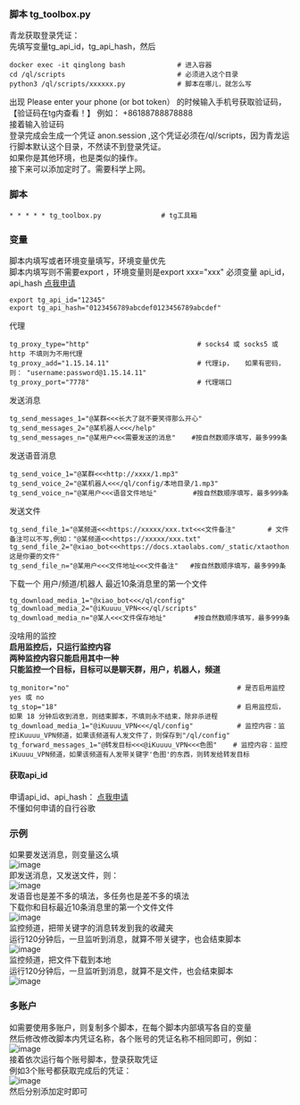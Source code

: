 ### **脚本 tg_toolbox.py** 
青龙获取登录凭证：         
先填写变量tg_api_id，tg_api_hash，然后         
```
docker exec -it qinglong bash             # 进入容器    
cd /ql/scripts                            # 必须进入这个目录    
python3 /ql/scripts/xxxxxx.py             # 脚本在哪儿，就怎么写    
```
出现 Please enter your phone (or bot token） 的时候输入手机号获取验证码，【验证码在tg内查看！】 例如： +86188788878888         
接着输入验证码     
登录完成会生成一个凭证 anon.session ,这个凭证必须在/ql/scripts，因为青龙运行脚本默认这个目录，不然读不到登录凭证。      
如果你是其他环境，也是类似的操作。    
接下来可以添加定时了。需要科学上网。
### 脚本
```
* * * * * tg_toolbox.py               # tg工具箱                    
```
### 变量
脚本内填写或者环境变量填写，环境变量优先  
脚本内填写则不需要export ，环境变量则是export xxx="xxx"
必须变量 api_id，api_hash [点我申请](https://my.telegram.org/auth?to=apps)                                      
```
export tg_api_id="12345"    
export tg_api_hash="0123456789abcdef0123456789abcdef"  
```
代理
```
tg_proxy_type="http"                           # socks4 或 socks5 或 http 不填则为不用代理
tg_proxy_add="1.15.14.11"                      # 代理ip，   如果有密码，则： "username:password@1.15.14.11"
tg_proxy_port="7778"                           # 代理端口
```
发送消息        
```
tg_send_messages_1="@某群<<<长大了就不要笑得那么开心"
tg_send_messages_2="@某机器人<<</help"
tg_send_messages_n="@某用户<<<需要发送的消息"    #按自然数顺序填写，最多999条
```  
发送语音消息        
```
tg_send_voice_1="@某群<<<http://xxxx/1.mp3"
tg_send_voice_2="@某机器人<<</ql/config/本地目录/1.mp3"
tg_send_voice_n="@某用户<<<语音文件地址"         #按自然数顺序填写，最多999条
```
发送文件
```
tg_send_file_1="@某频道<<<https://xxxxx/xxx.txt<<<文件备注"        # 文件备注可以不写,例如："@某频道<<<https://xxxxx/xxx.txt"
tg_send_file_2="@xiao_bot<<<https://docs.xtaolabs.com/_static/xtaothon.png<<<这是你要的文件"
tg_send_file_n="@某用户<<<文件地址<<<文件备注"   #按自然数顺序填写，最多999条 
```
下载一个 用户/频道/机器人 最近10条消息里的第一个文件        
```
tg_download_media_1="@xiao_bot<<</ql/config"
tg_download_media_2="@iKuuuu_VPN<<</ql/scripts"
tg_download_media_n="@某人<<<文件保存地址"       #按自然数顺序填写，最多999条 
```
没啥用的监控    
**启用监控后，只运行监控内容**                
**两种监控内容只能启用其中一种**            
**只能监控一个目标，目标可以是聊天群，用户，机器人，频道**          
```
tg_monitor="no"                                          # 是否启用监控 yes 或 no
tg_stop="18"                                             # 启用监控后，如果 18 分钟后收到消息，则结束脚本，不填则永不结束，除非杀进程        
tg_download_media_1="@iKuuuu_VPN<<</ql/config"           # 监控内容：监控iKuuuu_VPN频道，如果该频道有人发文件了，则保存到"/ql/config" 
tg_forward_messages_1="@转发目标<<<@iKuuuu_VPN<<<色图"    # 监控内容：监控iKuuuu_VPN频道，如果该频道有人发带关键字'色图'的东西，则转发给转发目标
```
#### 获取api_id
申请api_id、api_hash： [点我申请](https://my.telegram.org/auth?to=apps)                          
不懂如何申请的自行谷歌        
### 示例        
如果要发送消息，则变量这么填          
![image](https://user-images.githubusercontent.com/79479594/138203099-4dfff1aa-c5a5-4dc4-9b53-ee70224d6a6e.png)                 
即发送消息，又发送文件，则：              
![image](https://user-images.githubusercontent.com/79479594/138203505-56fe2d59-953b-4ee8-8b56-bd8d9ec08d59.png)              
发语音也是差不多的填法，多任务也是差不多的填法           
下载你和目标最近10条消息里的第一个文件文件               
![image](https://user-images.githubusercontent.com/79479594/138204153-f27782c9-eb8d-41cf-8301-961777b5a7de.png)           
监控频道，把带关键字的消息转发到我的收藏夹                   
运行120分钟后，一旦监听到消息，就算不带关键字，也会结束脚本         
![image](https://user-images.githubusercontent.com/79479594/138204470-a999a59d-c0b3-461e-8f7e-9b11d745447f.png)              
监控频道，把文件下载到本地           
运行120分钟后，一旦监听到消息，就算不是文件，也会结束脚本          
![image](https://user-images.githubusercontent.com/79479594/138204828-53dd5b9c-b7c1-46c5-86fa-76a99997ab5e.png)           

### 多账户
如需要使用多账户，则复制多个脚本，在每个脚本内部填写各自的变量                   
然后修改修改脚本内凭证名称，各个账号的凭证名称不相同即可，例如：                    
![image](https://user-images.githubusercontent.com/79479594/138139994-9ecb633e-4236-4190-98e8-4561cc9f7abb.png)               
接着依次运行每个账号脚本，登录获取凭证             
例如3个账号都获取完成后的凭证：        
![image](https://user-images.githubusercontent.com/79479594/138140771-ed4be9b5-8e22-4b4e-add5-6f9e42e076d3.png)         
然后分别添加定时即可        

